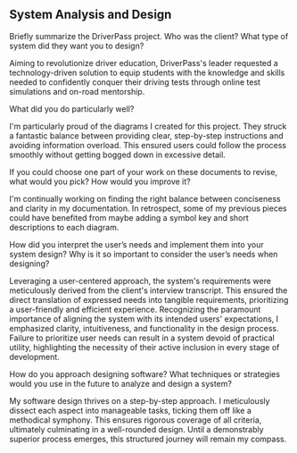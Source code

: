 ## System Analysis and Design ##

Briefly summarize the DriverPass project. Who was the client? What type of system did they want you to design?

Aiming to revolutionize driver education, DriverPass's leader requested a technology-driven solution to equip students with the knowledge and skills needed to confidently conquer their driving tests through online test simulations and on-road mentorship.

What did you do particularly well?

I'm particularly proud of the diagrams I created for this project. They struck a fantastic balance between providing clear, step-by-step instructions and avoiding information overload. This ensured users could follow the process smoothly without getting bogged down in excessive detail.

If you could choose one part of your work on these documents to revise, what would you pick? How would you improve it?

I'm continually working on finding the right balance between conciseness and clarity in my documentation. In retrospect, some of my previous pieces could have benefited from maybe adding a symbol key and short descriptions to each diagram.

How did you interpret the user’s needs and implement them into your system design? Why is it so important to consider the user’s needs when designing?

Leveraging a user-centered approach, the system's requirements were meticulously derived from the client's interview transcript. This ensured the direct translation of expressed needs into tangible requirements, prioritizing a user-friendly and efficient experience. Recognizing the paramount importance of aligning the system with its intended users' expectations, I emphasized clarity, intuitiveness, and functionality in the design process. Failure to prioritize user needs can result in a system devoid of practical utility, highlighting the necessity of their active inclusion in every stage of development.

How do you approach designing software? What techniques or strategies would you use in the future to analyze and design a system?

My software design thrives on a step-by-step approach. I meticulously dissect each aspect into manageable tasks, ticking them off like a methodical symphony. This ensures rigorous coverage of all criteria, ultimately culminating in a well-rounded design. Until a demonstrably superior process emerges, this structured journey will remain my compass.
